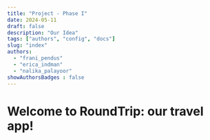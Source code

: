 ```yaml
---
title: "Project - Phase I"
date: 2024-05-11
draft: false
description: "Our Idea"
tags: ["authors", "config", "docs"]
slug: "index"
authors:
  - "frani_pendus"
  - "erica_indman"
  - "nalika_palayoor"
showAuthorsBadges : false
---
```


# Welcome to RoundTrip: our travel app!


